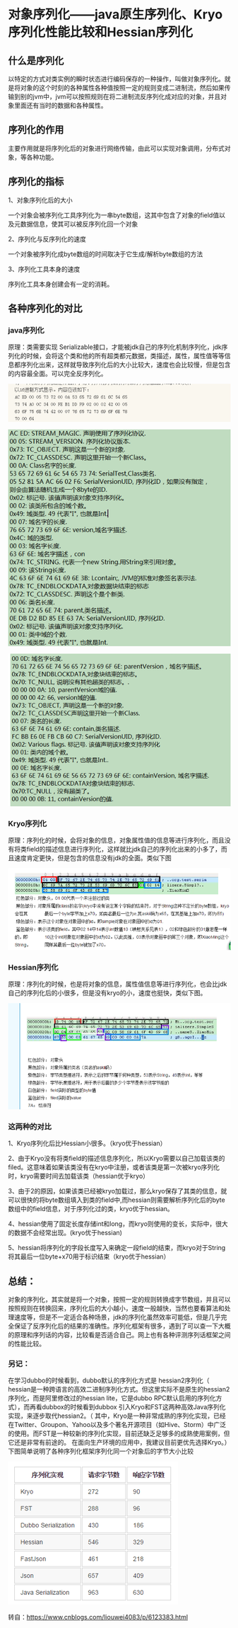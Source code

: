 # 对象序列化——java原生序列化、Kryo序列化性能比较和Hessian序列化

## 什么是序列化

以特定的方式对类实例的瞬时状态进行编码保存的一种操作，叫做对象序列化。就是将对象的这个时刻的各种属性各种值按照一定的规则变成二进制流，然后如果传输到别的jvm中，jvm可以按照规则在将二进制流反序列化成对应的对象，并且对象里面还有当时的数据和各种属性。

 

## 序列化的作用

主要作用就是将序列化后的对象进行网络传输，由此可以实现对象调用，分布式对象，等各种功能。

 

## 序列化的指标

1、对象序列化后的大小

一个对象会被序列化工具序列化为一串byte数组，这其中包含了对象的field值以及元数据信息，使其可以被反序列化回一个对象

2、序列化与反序列化的速度

一个对象被序列化成byte数组的时间取决于它生成/解析byte数组的方法

3、序列化工具本身的速度

序列化工具本身创建会有一定的消耗。

 

## 各种序列化的对比

### java序列化

原理：类需要实现 Serializable接口，才能被jdk自己的序列化机制序列化，jdk序列化的时候，会将这个类和他的所有超类都元数据，类描述，属性，属性值等等信息都序列化出来，这样就导致序列化后的大小比较大，速度也会比较慢，但是包含的内容最全面。可以完全反序列化。



![img](image-201808261654/image-20180826165416666.png)

![img](image-201808261654/image-20180826165421113.png)

![image-20180826165437670](image-201808261654/image-20180826165437670.png)

 

### Kryo序列化

原理：序列化的时候，会将对象的信息，对象属性值的信息等进行序列化，而且没有将类field的描述信息进行序列化，这样就比jdk自己的序列化出来的小多了，而且速度肯定更快，但是包含的信息没有jdk的全面。类似下图

![image-20180826165516211](image-201808261654/image-20180826165516211.png)

 

### Hessian序列化

原理：序列化的时候，也是将对象的信息，属性值信息等进行序列化，也会比jdk自己的序列化后的小很多，但是没有kryo的小，速度也挺快，类似下图。

![image-20180826165542468](image-201808261654/image-20180826165542468.png)

 

 

### 这两种的对比

1、Kryo序列化后比Hessian小很多。（kryo优于hessian）

2、由于Kryo没有将类field的描述信息序列化，所以Kryo需要以自己加载该类的filed。这意味着如果该类没有在kryo中注册，或者该类是第一次被kryo序列化时，kryo需要时间去加载该类（hessian优于kryo）

3、由于2的原因，如果该类已经被kryo加载过，那么kryo保存了其类的信息，就可以很快的将byte数组填入到类的field中,而hessian则需要解析序列化后的byte数组中的field信息，对于序列化过的类，kryo优于hessian。

4、hessian使用了固定长度存储int和long，而kryo则使用的变长，实际中，很大的数据不会经常出现。(kryo优于hessian)

5、hessian将序列化的字段长度写入来确定一段field的结束，而kryo对于String将其最后一位byte+x70用于标识结束（kryo优于hessian）

  

## 总结：

对象的序列化，其实就是将一个对象，按照一定的规则转换成字节数组，并且可以按照规则在转换回来，序列化后的大小越小，速度一般越快，当然也要看算法和处理速度等，但是不一定适合各种场景，jdk的序列化虽然效率可能低，但是几乎完全保证了反序列化后的结果的准确性。序列化框架有很多，遇到了可以查一下大概的原理和序列话的内容，比较看是否适合自己。网上也有各种评测序列话框架之间的性能比较。

 

### 另记：

在学习dubbo的时候看到，dubbo默认的序列化方式是 hessian2序列化（ hessian是一种跨语言的高效二进制序列化方式。但这里实际不是原生的hessian2序列化，而是阿里修改过的hessian lite，它是dubbo RPC默认启用的序列化方式），而再看dubbox的时候看到dubbox 引入Kryo和FST这两种高效Java序列化实现，来逐步取代hessian2。（ 其中，Kryo是一种非常成熟的序列化实现，已经在Twitter、Groupon、Yahoo以及多个著名开源项目（如Hive、Storm）中广泛的使用。而FST是一种较新的序列化实现，目前还缺乏足够多的成熟使用案例，但它还是非常有前途的。 在面向生产环境的应用中，我建议目前更优先选择Kryo。）下图简单说明了各种序列化框架序列化同一个对象后的字节大小比较

![image-20180826165613262](image-201808261654/image-20180826165613262.png)

 

转自：https://www.cnblogs.com/liouwei4083/p/6123383.html